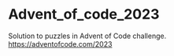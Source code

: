 # Advent_of_code_2023

Solution to puzzles in Advent of Code challenge.
https://adventofcode.com/2023
